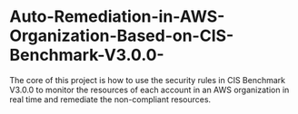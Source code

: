 # Auto-Remediation-in-AWS-Organization-Based-on-CIS-Benchmark-V3.0.0-
The core of this project is how to use the security rules in CIS Benchmark V3.0.0 to monitor the resources of each account in an AWS organization in real time and remediate the non-compliant resources.
